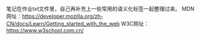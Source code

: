 笔记在作业txt文件里，自己再补充上一些常用的语义化标签一起整理过来。
MDN网址：https://developer.mozilla.org/zh-CN/docs/Learn/Getting_started_with_the_web
W3C网址：https://www.w3school.com.cn/